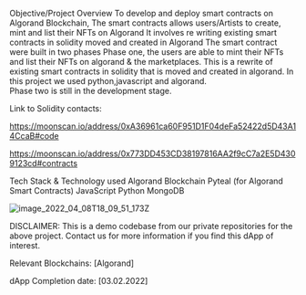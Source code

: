 Objective/Project Overview
To develop and deploy smart contracts on Algorand Blockchain,
The smart contracts allows users/Artists to create, mint and list their NFTs on Algorand
It involves re writing existing smart contracts in solidity moved and created in Algorand 
The smart contract were built in two phases
 Phase one, 
the users are able to mint their NFTs and list their NFTs on algorand & the marketplaces.
This is a rewrite of existing smart contracts in solidity that is moved and created in algorand. In this project we used python,javascript and algorand.  
Phase two 
is still in the development stage. 

  Link to Solidity contacts:
     
https://moonscan.io/address/0xA36961ca60F951D1F04deFa52422d5D43A14CcaB#code 

https://moonscan.io/address/0x773DD453CD38197816AA2f9cC7a2E5D4309123cd#contracts 

Tech Stack & Technology used
Algorand Blockchain
Pyteal (for Algorand Smart Contracts)
JavaScript
Python
MongoDB

![image_2022_04_08T18_09_51_173Z](https://user-images.githubusercontent.com/81178958/162506131-221e391d-0ecc-4ebc-8dca-601ffb63b83c.png)


DISCLAIMER: This is a demo codebase from our private repositories for the above project. Contact us for more information if you find this dApp of interest.

Relevant Blockchains: [Algorand]

dApp Completion date: [03.02.2022]
